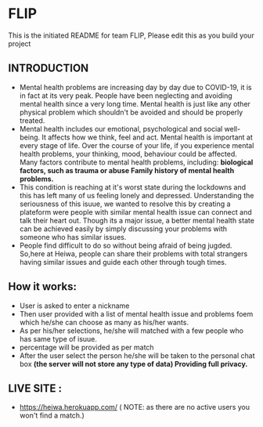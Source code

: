 # FLIP
This is the initiated README for team FLIP, Please edit this as you build your project
## INTRODUCTION
- Mental health problems are increasing day by day due to COVID-19, it is in fact at its very peak. People have been neglecting and avoiding mental health since a very long time. Mental health is just like any other physical problem which shouldn't be avoided and should be properly treated.
- Mental health includes our emotional, psychological and social well-being. It affects how we think, feel and act. Mental health is important at every stage of life. Over the course of your life, if you experience mental health problems, your thinking, mood, behaviour could be affected. Many factors contribute to mental health problems, including: **biological factors, such as trauma or abuse Family history of mental health problems.**
- This condition is reaching at it's worst state during the lockdowns and this has left many of us feeling lonely and depressed. Understanding the seriousness of this isuue, we wanted to resolve this by creating a plateform were people with similar mental health issue can connect and talk their heart out. Though its a major issue, a better mental health state can be achieved easily by simply discussing your problems with someone who has similar issues.
- People find difficult to do so without being afraid of being jugded. So,here at Heiwa, people can share their problems with total strangers having similar issues and guide each other through tough times.
## How it works:
- User is asked to enter a nickname
- Then user provided with a list of mental health issue and problems foem which he/she can choose as many as his/her wants.
- As per his/her selections, he/she will matched with a few people who has same type of isuue.
- percentage will be provided as per match
- After the user select the person he/she will be taken to the personal chat box
**(the server will not store any type of data) Providing full privacy.**
## LIVE SITE :
- https://heiwa.herokuapp.com/
( NOTE: as there are no active users you won't find a match.)
